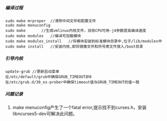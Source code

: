 ##### 编译过程

```
sudo make mrproper	//清除中间文件和配置文件
sudo make menuconfig
sudo make		//生成vmlinux内核文件，双核CPU可用-j4参数提高编译速度
sudo make modules	//编译可加载模块
sudo make modules_install	//将模块安装到标准模块目录中,位于/lib/modules中
sudo make install	//安装内核,即将镜像文件和符号表文件放入/boot目录
```

##### 引导内核

```
update-grub	//更新启动菜单
在/etc/default/grub中确保GRUB_TIMEOUT非0
在/etc/grub.d/30_os-prober中确保timeout值与GRUB_TIMEOUT的值一致
```

##### 问题记录

1. make menuconfig产生了一个fatal error,提示找不到curses.h，安装libncurses5-dev可解决此问题。